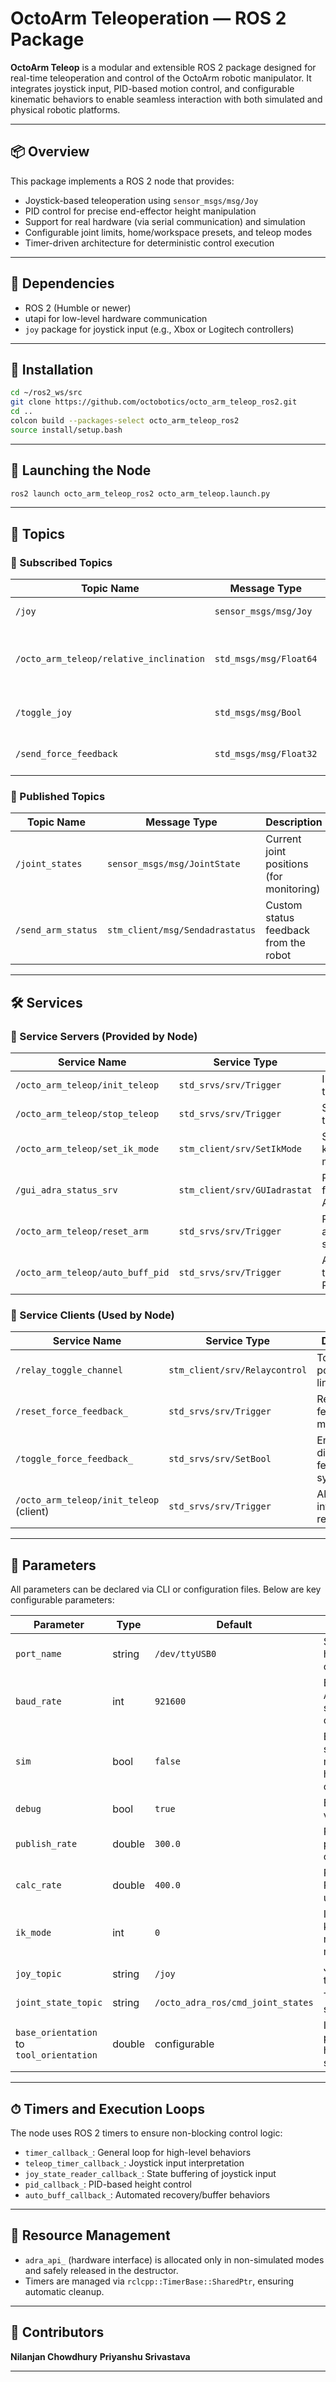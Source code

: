 # OctoArm Teleoperation — ROS 2 Package

**OctoArm Teleop** is a modular and extensible ROS 2 package designed for real-time teleoperation and control of the OctoArm robotic manipulator. It integrates joystick input, PID-based motion control, and configurable kinematic behaviors to enable seamless interaction with both simulated and physical robotic platforms.

---

## 📦 Overview

This package implements a ROS 2 node that provides:

- Joystick-based teleoperation using `sensor_msgs/msg/Joy`
- PID control for precise end-effector height manipulation
- Support for real hardware (via serial communication) and simulation
- Configurable joint limits, home/workspace presets, and teleop modes
- Timer-driven architecture for deterministic control execution

---

## 🔧 Dependencies

- ROS 2 (Humble or newer)
- utapi for low-level hardware communication
- `joy` package for joystick input (e.g., Xbox or Logitech controllers)

---

## 📁 Installation

```bash
cd ~/ros2_ws/src
git clone https://github.com/octobotics/octo_arm_teleop_ros2.git
cd ..
colcon build --packages-select octo_arm_teleop_ros2
source install/setup.bash
```

---

## 🚀 Launching the Node

```bash
ros2 launch octo_arm_teleop_ros2 octo_arm_teleop.launch.py
```

---

## 📡 Topics

### 🔽 Subscribed Topics

| Topic Name                         | Message Type              | Description                                 |
|-----------------------------------|---------------------------|---------------------------------------------|
| `/joy`                            | `sensor_msgs/msg/Joy`     | Joystick input                              |
| `/octo_arm_teleop/relative_inclination` | `std_msgs/msg/Float64` | Relative inclination from external node     |
| `/toggle_joy`                     | `std_msgs/msg/Bool`       | Toggle joystick control                     |
| `/send_force_feedback`            | `std_msgs/msg/Float32`    | Force feedback input                        |

### 🔼 Published Topics

| Topic Name             | Message Type                              | Description                                 |
|------------------------|-------------------------------------------|---------------------------------------------|
| `/joint_states`        | `sensor_msgs/msg/JointState`              | Current joint positions (for monitoring)    |
| `/send_arm_status`     | `stm_client/msg/Sendadrastatus`           | Custom status feedback from the robot       |

---

## 🛠️ Services

### 🧭 Service Servers (Provided by Node)

| Service Name                     | Service Type                        | Description                                 |
|----------------------------------|-------------------------------------|---------------------------------------------|
| `/octo_arm_teleop/init_teleop`  | `std_srvs/srv/Trigger`              | Initialize teleoperation                    |
| `/octo_arm_teleop/stop_teleop`  | `std_srvs/srv/Trigger`              | Stop teleoperation                          |
| `/octo_arm_teleop/set_ik_mode`  | `stm_client/srv/SetIkMode`          | Set inverse kinematics mode                 |
| `/gui_adra_status_srv`          | `stm_client/srv/GUIadrastat`        | Provide GUI feedback on Adra status         |
| `/octo_arm_teleop/reset_arm`    | `std_srvs/srv/Trigger`              | Reset robot arm to initial state            |
| `/octo_arm_teleop/auto_buff_pid`| `std_srvs/srv/Trigger`              | Automatically tune or reset PID buffers     |

### 🤖 Service Clients (Used by Node)

| Service Name                | Service Type                    | Description                                   |
|-----------------------------|----------------------------------|-----------------------------------------------|
| `/relay_toggle_channel`    | `stm_client/srv/Relaycontrol`   | Toggle relay power/control line               |
| `/reset_force_feedback_`   | `std_srvs/srv/Trigger`          | Reset force feedback mechanism                |
| `/toggle_force_feedback_`  | `std_srvs/srv/SetBool`          | Enable or disable force feedback system       |
| `/octo_arm_teleop/init_teleop` (client) | `std_srvs/srv/Trigger` | Also called internally for re-init           |


---

## 🔌 Parameters

All parameters can be declared via CLI or configuration files. Below are key configurable parameters:

| Parameter                                | Type     | Default       | Description                                               |
|------------------------------------------|----------|---------------|-----------------------------------------------------------|
| `port_name`                              | string   | `/dev/ttyUSB0`| Serial port for hardware communication                    |
| `baud_rate`                              | int      | `921600`      | Baud rate for Adra motor serial communication             |
| `sim`                                    | bool     | `false`       | Enables simulation mode (disables hardware communication) |
| `debug`                                  | bool     | `true`        | Enables verbose logging                                   |
| `publish_rate`                           | double   | `300.0`       | Rate (Hz) for publishing joint commands                   |
| `calc_rate`                              | double   | `400.0`       | Rate (Hz) for PID and teleop update loops                 |
| `ik_mode`                                | int      | `0`           | Inverse kinematics mode (0: manual, 1: auto)              |
| `joy_topic`                              | string   | `/joy`        | Joystick input topic                                      |
| `joint_state_topic`                      | string   | `/octo_adra_ros/cmd_joint_states` | Target joint state publisher               |
| `base_orientation` to `tool_orientation` | double   | configurable  | Initial joint positions for home and work states          |

---

## ⏱ Timers and Execution Loops

The node uses ROS 2 timers to ensure non-blocking control logic:

- `timer_callback_`: General loop for high-level behaviors
- `teleop_timer_callback_`: Joystick input interpretation
- `joy_state_reader_callback_`: State buffering of joystick input
- `pid_callback_`: PID-based height control
- `auto_buff_callback_`: Automated recovery/buffer behaviors

---

## 🧼 Resource Management

- `adra_api_` (hardware interface) is allocated only in non-simulated modes and safely released in the destructor.
- Timers are managed via `rclcpp::TimerBase::SharedPtr`, ensuring automatic cleanup.

---

## 👤 Contributors

**Nilanjan Chowdhury**
**Priyanshu Srivastava**

---
